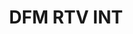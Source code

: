 ---
title: DFM RTV INT
logo: dfmrtvint.png
stream_url:
- [station, http://138.201.141.161:8205/dfm_1, online]
description: "DFM RTV INT is an Independent Internet FreeForm Radio Station whereof it's members broadcast live from their Home Studios and/or the DFM Studio in Amsterdam. "
support: "https://dfm.nu/donate/"
url: "https://dfm.nu/"
location: Amsterdam, NL
play_time: 24/7
recommended:
---